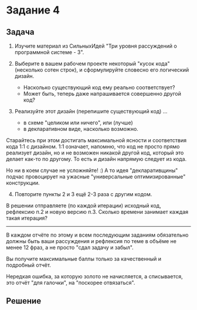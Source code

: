 # Задание 4

## Задача

1. Изучите материал из СильныхИдей "Три уровня рассуждений о программной системе - 3".

2. Выберите в вашем рабочем проекте некоторый "кусок кода" (несколько сотен строк), и сформулируйте словесно его
   логический дизайн.
    - Насколько существующий код ему реально соответствует?
    - Может быть, теперь даже напрашивается совершенно другой код?

3. Реализуйте этот дизайн (перепишите существующий код) ...
    - в схеме "целиком или ничего", или (лучше)
    - в декларативном виде, насколько возможно.

Старайтесь при этом достигать максимальной ясности и соответствия кода 1:1 с дизайном.
1:1 означает, напомню, что код не просто прямо реализует дизайн, но и не возможен никакой другой код, который это делает
как-то по другому. То есть и дизайн напрямую следует из кода.

Но ни в коем случае не усложняйте! :) А то идея "декларативщины" подчас провоцирует на ужасные "универсальные
оптимизированные" конструкции.

4. Повторите пункты 2 и 3 ещё 2-3 раза с другим кодом.

В решении отправляете (по каждой итерации) исходный код, рефлексию п.2 и новую версию п.3. Сколько времени занимает
каждая такая итерация?

---

В каждом отчёте по этому и всем последующим заданиям обязательно должны быть ваши рассуждения и рефлексия по теме в
объёме не менее 12 фраз, а не просто "сдал задачу и забыл".

Вы получите максимальные баллы только за качественный и подробный отчёт.

Нередкая ошибка, за которую золото не начисляется, а списывается, это отчёт "для галочки", на "поскорее отвязаться".

## Решение
